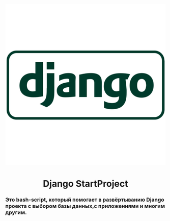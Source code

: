 <p align="center" width="100%"><img src="django_line_logo_icon_146560.png"></p>
<h1 align="center">Django StartProject</h1>

### Это bash-script, который помогает в развёртыванию Django проекта с выбором базы данных,с приложениями и многим другим.
